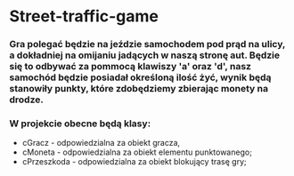 # Street-traffic-game


### Gra polegać będzie na jeździe samochodem pod prąd na ulicy, a dokładniej na omijaniu jadących w naszą stronę aut. Będzie się to odbywać za pommocą klawiszy 'a' oraz 'd', nasz samochód będzie posiadał określoną ilość żyć, wynik będą stanowiły punkty, które zdobędziemy zbierając monety na drodze.

### W projekcie obecne będą klasy:
- cGracz - odpowiedzialna za obiekt gracza,
- cMoneta - odpowiedzialna za obiekt elementu punktowanego;
- cPrzeszkoda - odpowiedzialna za obiekt blokujący trasę gry;
